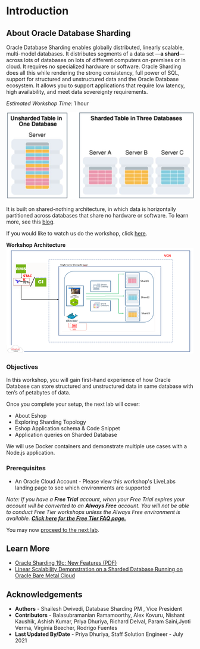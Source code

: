 # Introduction

## About Oracle Database Sharding
Oracle Database Sharding enables globally distributed, linearly scalable, multi-model databases. It distributes segments of a data set —**a shard**— across lots of databases on lots of different computers on-premises or in cloud. It requires no specialized hardware or software. Oracle Sharding does all this while rendering the strong consistency, full power of SQL, support for structured and unstructured data and the Oracle Database ecosystem. It allows you to support applications that require low latency, high availability, and meet data sovereignty requirements.

*Estimated Workshop Time:*  1 hour

![](images/sharding_intro.jpg " ")

It is built on shared-nothing architecture, in which data is horizontally partitioned across databases that share no hardware or software. To learn more, see this [blog](https://blogs.oracle.com/database/sharding-oracle-database-cloud-service-v2).

<if type="odbw">If you would like to watch us do the workshop, click [here](https://youtu.be/MGGXnjVrLzI).</if>

**Workshop Architecture**
![](images/sharding_arch.jpg " ")

### Objectives
In this workshop, you will gain first-hand experience of how Oracle Database can store structured and unstructured data in same database with ten’s of petabytes of data.

Once you complete your setup, the next lab will cover:

- About Eshop
- Exploring Sharding Topology
- Eshop Application schema & Code Snippet
- Application queries on Sharded Database

We will use Docker containers and demonstrate multiple use cases with a Node.js application.

### Prerequisites
- An Oracle Cloud Account - Please view this workshop's LiveLabs landing page to see which environments are supported

*Note: If you have a **Free Trial** account, when your Free Trial expires your account will be converted to an **Always Free** account. You will not be able to conduct Free Tier workshops unless the Always Free environment is available. **[Click here for the Free Tier FAQ page.](https://www.oracle.com/cloud/free/faq.html)***

You may now [proceed to the next lab](#next).

## Learn More
- [Oracle Sharding 19c: New Features (PDF)](https://www.oracle.com/a/tech/docs/sharding-19c-new-features.pdf)
- [Linear Scalability Demonstration on a Sharded Database Running on Oracle Bare Metal Cloud](https://www.oracle.com/technetwork/database/availability/oraclesharding-200-3588532.mp4)

## Acknowledgements
* **Authors** - Shailesh Dwivedi, Database Sharding PM , Vice President
* **Contributors** - Balasubramanian Ramamoorthy, Alex Kovuru, Nishant Kaushik, Ashish Kumar, Priya Dhuriya, Richard Delval, Param Saini,Jyoti Verma, Virginia Beecher, Rodrigo Fuentes
* **Last Updated By/Date** - Priya Dhuriya, Staff Solution Engineer - July 2021
